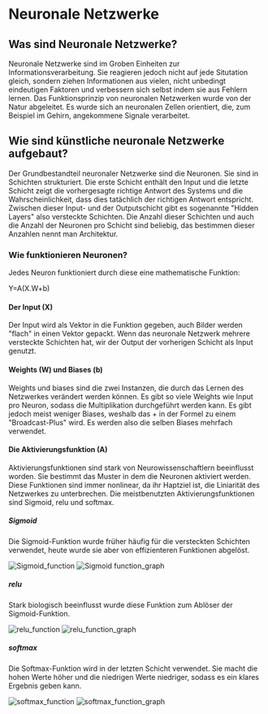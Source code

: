 # Neuronale Netzwerke

## Was sind Neuronale Netzwerke?
Neuronale Netzwerke sind im Groben Einheiten zur Informationsverarbeitung. Sie reagieren jedoch nicht auf jede 
Situtation gleich, sondern ziehen Informationen aus vielen, nicht unbedingt eindeutigen Faktoren und 
verbessern sich selbst indem sie aus Fehlern lernen.
Das Funktionsprinzip von neuronalen Netzwerken wurde von der Natur abgeleitet. Es wurde sich an neuronalen Zellen
orientiert, die, zum Beispiel im Gehirn, angekommene Signale verarbeitet.

## Wie sind künstliche neuronale Netzwerke aufgebaut?
Der Grundbestandteil neuronaler Netzwerke sind die Neuronen. Sie sind in Schichten strukturiert.
Die erste Schicht enthält den Input und die letzte Schicht zeigt die vorhergesagte richtige Antwort des Systems und die 
Wahrscheinlichkeit, dass dies tatächlich der richtigen Antwort entspricht.
Zwischen dieser Input- und der Outputschicht gibt es sogenannte "Hidden Layers" also versteckte Schichten. Die Anzahl
dieser Schichten und auch die Anzahl der Neuronen pro Schicht sind beliebig, das bestimmen dieser Anzahlen nennt man Architektur.

### Wie funktionieren Neuronen? 
Jedes Neuron funktioniert durch diese eine mathematische Funktion:

Y=A(X.W+b)

#### Der Input (X)
Der Input wird als Vektor in die Funktion gegeben, auch Bilder werden "flach" in einen Vektor gepackt.
Wenn das neuronale Netzwerk mehrere versteckte Schichten hat, wir der Output der vorherigen Schicht als Input genutzt.

#### Weights (W) und Biases (b)
Weights und biases sind die zwei Instanzen, die durch das Lernen des Netzwerkes verändert werden können.
Es gibt so viele Weights wie Input pro Neuron, sodass die Multiplikation durchgeführt werden kann. 
Es gibt jedoch meist weniger Biases, weshalb das + in der Formel zu einem "Broadcast-Plus" wird. 
Es werden also die selben Biases mehrfach verwendet.

#### Die Aktivierungsfunktion (A)
Aktivierungsfunktionen sind stark von Neurowissenschaftlern beeinflusst worden. Sie bestimmt das Muster in dem die 
Neuronen aktiviert werden. Diese Funktionen sind immer nonlinear, da ihr Haptziel ist, die Liniarität des Netzwerkes zu unterbrechen.
Die meistbenutzten Aktivierungsfunktionen sind Sigmoid, relu und softmax.

##### Sigmoid
Die Sigmoid-Funktion wurde früher häufig für die versteckten Schichten verwendet, heute wurde sie aber von effizienteren 
Funktionen abgelöst.

![Sigmoid_function](https://wikimedia.org/api/rest_v1/media/math/render/svg/9537e778e229470d85a68ee0b099c08298a1a3f6)
![Sigmoid function_graph](https://upload.wikimedia.org/wikipedia/commons/thumb/8/88/Logistic-curve.svg/640px-Logistic-curve.svg.png)

##### relu
Stark biologisch beeinflusst wurde diese Funktion zum Ablöser der Sigmoid-Funktion.

![relu_function](https://wikimedia.org/api/rest_v1/media/math/render/svg/5fa5d3598751091eed580bd9dca873f496a2d0ac)
![relu_function_graph](https://upload.wikimedia.org/wikipedia/commons/thumb/f/fe/Activation_rectified_linear.svg/440px-Activation_rectified_linear.svg.png)

##### softmax
Die Softmax-Funktion wird in der letzten Schicht verwendet. Sie macht die hohen Werte höher und die niedrigen Werte niedriger, sodass
es ein klares Ergebnis geben kann.

![softmax_function](https://wikimedia.org/api/rest_v1/media/math/render/svg/e348290cf48ddbb6e9a6ef4e39363568b67c09d3)
![softmax_function_graph]()

